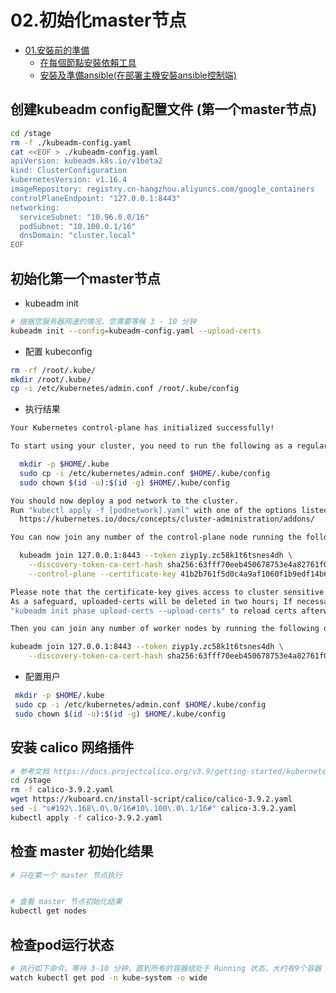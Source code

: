 
# 02.初始化master节点

<!-- TOC -->

- [01.安裝前的準備](#01.安裝前的準備)
    - [在每個節點安裝依賴工具](#在每個節點安裝依賴工具)
    - [安裝及準備ansible(在部署主機安裝ansible控制端)](#安裝及準備ansible(在部署主機安裝ansible控制端))

<!-- /TOC -->

## 创建kubeadm config配置文件 (第一个master节点)


``` bash
cd /stage
rm -f ./kubeadm-config.yaml
cat <<EOF > ./kubeadm-config.yaml
apiVersion: kubeadm.k8s.io/v1beta2
kind: ClusterConfiguration
kubernetesVersion: v1.16.4
imageRepository: registry.cn-hangzhou.aliyuncs.com/google_containers
controlPlaneEndpoint: "127.0.0.1:8443"
networking:
  serviceSubnet: "10.96.0.0/16"
  podSubnet: "10.100.0.1/16"
  dnsDomain: "cluster.local"
EOF
```
## 初始化第一个master节点

+ kubeadm init
``` bash
# 根据您服务器网速的情况，您需要等候 3 - 10 分钟
kubeadm init --config=kubeadm-config.yaml --upload-certs
```

+ 配置 kubeconfig
``` bash
rm -rf /root/.kube/
mkdir /root/.kube/
cp -i /etc/kubernetes/admin.conf /root/.kube/config
```
+ 执行结果

``` bash
Your Kubernetes control-plane has initialized successfully!

To start using your cluster, you need to run the following as a regular user:

  mkdir -p $HOME/.kube
  sudo cp -i /etc/kubernetes/admin.conf $HOME/.kube/config
  sudo chown $(id -u):$(id -g) $HOME/.kube/config

You should now deploy a pod network to the cluster.
Run "kubectl apply -f [podnetwork].yaml" with one of the options listed at:
  https://kubernetes.io/docs/concepts/cluster-administration/addons/

You can now join any number of the control-plane node running the following command on each as root:

  kubeadm join 127.0.0.1:8443 --token ziyp1y.zc58k1t6tsnes4dh \
    --discovery-token-ca-cert-hash sha256:63fff70eeb450678753e4a82761f09c864edc73d0b14efd30fff38673b6d7c64 \
    --control-plane --certificate-key 41b2b761f5d0c4a9af1060f1b9edf14b687b6dd572e60289aa4fc150fb62df47

Please note that the certificate-key gives access to cluster sensitive data, keep it secret!
As a safeguard, uploaded-certs will be deleted in two hours; If necessary, you can use
"kubeadm init phase upload-certs --upload-certs" to reload certs afterward.

Then you can join any number of worker nodes by running the following on each as root:

kubeadm join 127.0.0.1:8443 --token ziyp1y.zc58k1t6tsnes4dh \
    --discovery-token-ca-cert-hash sha256:63fff70eeb450678753e4a82761f09c864edc73d0b14efd30fff38673b6d7c64
```
+ 配置用户
``` bash
 mkdir -p $HOME/.kube
 sudo cp -i /etc/kubernetes/admin.conf $HOME/.kube/config
 sudo chown $(id -u):$(id -g) $HOME/.kube/config
  ```

## 安装 calico 网络插件
``` bash
# 参考文档 https://docs.projectcalico.org/v3.9/getting-started/kubernetes/
cd /stage
rm -f calico-3.9.2.yaml
wget https://kuboard.cn/install-script/calico/calico-3.9.2.yaml
sed -i "s#192\.168\.0\.0/16#10\.100\.0\.1/16#" calico-3.9.2.yaml
kubectl apply -f calico-3.9.2.yaml
```

## 检查 master 初始化结果
``` bash
# 只在第一个 master 节点执行


# 查看 master 节点初始化结果
kubectl get nodes
```

## 检查pod运行状态
``` bash
# 执行如下命令，等待 3-10 分钟，直到所有的容器组处于 Running 状态，大约有9个容器
watch kubectl get pod -n kube-system -o wide
```
